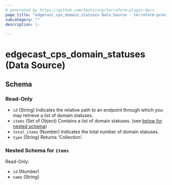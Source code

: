 ```yaml
---
# generated by https://github.com/hashicorp/terraform-plugin-docs
page_title: "edgecast_cps_domain_statuses Data Source - terraform-provider-ec"
subcategory: ""
description: |-
  
---
```


# edgecast_cps_domain_statuses (Data Source)





<!-- schema generated by tfplugindocs -->
## Schema

### Read-Only

- `id` (String) Indicates the relative path to an endpoint through which you may retrieve a list of domain statuses.
- `items` (Set of Object) Contains a list of domain statuses. (see [below for nested schema](#nestedatt--items))
- `total_items` (Number) Indicates the total number of domain statuses.
- `type` (String) Returns 'Collection'.

<a id="nestedatt--items"></a>
### Nested Schema for `items`

Read-Only:

- `id` (Number)
- `name` (String)


